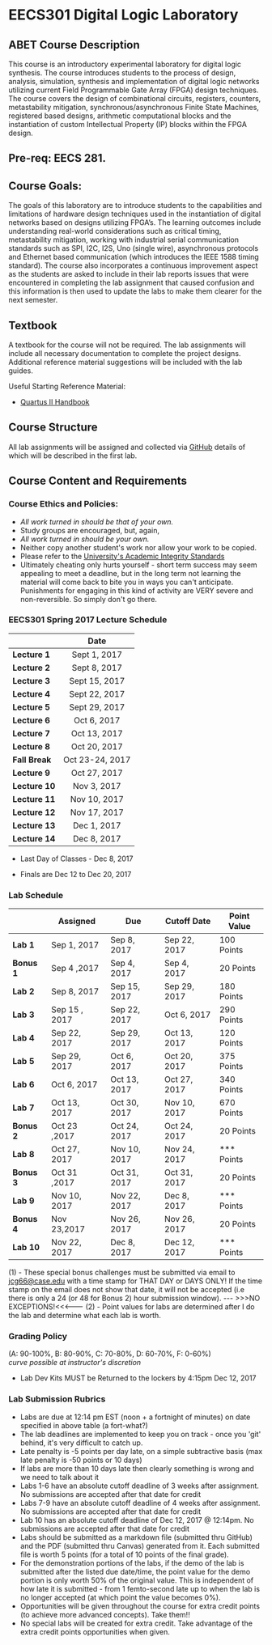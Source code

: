 # EECS301 Digital Logic Laboratory

## ABET Course Description
This course is an introductory experimental laboratory for digital logic synthesis. The course introduces students to the process of design, analysis, simulation, synthesis and implementation of digital logic networks utilizing current Field Programmable Gate Array (FPGA) design techniques. The course covers the design of combinational circuits, registers, counters, metastability mitigation, synchronous/asynchronous Finite State Machines, registered based designs, arithmetic computational blocks and the instantiation of custom Intellectual Property (IP) blocks within the FPGA design. 

## Pre-req: EECS 281.
## Course Goals: 
The goals of this laboratory are to introduce students to the capabilities and limitations of hardware design techniques used in the instantiation of digital networks based on designs utilizing FPGA’s. The learning outcomes include understanding real-world considerations such as critical timing, metastability mitigation, working with industrial serial communication standards such as SPI, I2C, I2S, Uno (single wire),  asynchronous protocols and Ethernet based communication (which introduces the IEEE 1588 timing standard).  The course also incorporates a continuous improvement aspect as the students are asked to include in their lab reports issues that were encountered in completing the lab assignment that caused confusion and this information is then used to update the labs to make them clearer for the next semester.

## Textbook

A textbook for the course will not be required.  The lab assignments will include all necessary documentation to complete the project designs.  Additional reference material suggestions will be included with the lab guides.

Useful Starting Reference Material:

* [Quartus II Handbook](https://www.altera.com/content/dam/altera-www/global/en_US/pdfs/literature/hb/qts/qts-qps-handbook.pdf)

## Course Structure

All lab assignments will be assigned and collected via [GitHub](https://github.com) details of which will be described in the first lab.



## Course Content and Requirements

### Course Ethics and Policies:

* _All work turned in should be that of your own._
* Study groups are encouraged, but, again,
* _All work turned in should be your own._
* Neither copy another student's work nor allow your work to be copied.
* Please refer to the [University's Academic Integrity Standards](http://www.case.edu/provost/ugstudies/acintegrity.htm)
* Ultimately cheating only hurts yourself - short term success may seem appealing to meet a deadline, but in the long term not learning the material will come back to bite you in ways you can't anticipate.   Punishments for engaging in this kind of activity are VERY severe and non-reversible.  So simply don't go there.

### EECS301 Spring 2017 Lecture Schedule

|               |    Date      |
|---------------|:------------:|
| **Lecture 1** | Sept 1, 2017 |
| **Lecture 2** | Sept 8, 2017 |
| **Lecture 3** | Sept 15, 2017 |
| **Lecture 4** | Sept 22, 2017 |
| **Lecture 5** | Sept 29, 2017 |
| **Lecture 6** | Oct 6, 2017 |
| **Lecture 7** | Oct 13, 2017 |
| **Lecture 8** | Oct 20, 2017 |
| **Fall Break** | Oct 23-24, 2017 |
| **Lecture 9** | Oct 27, 2017 |
| **Lecture 10** | Nov 3, 2017 |
| **Lecture 11** | Nov 10, 2017 |
| **Lecture 12** | Nov 17, 2017 |
| **Lecture 13** | Dec 1, 2017 |
| **Lecture 14** | Dec 8, 2017 |

* Last Day of Classes - Dec 8, 2017

* Finals are Dec 12 to Dec 20, 2017

### Lab Schedule

|           |   Assigned   |      Due      |Cutoff Date  |   Point Value  |
|-----------|---------------|---------------|---------------|---------------|
| **Lab 1** | Sep 1, 2017	| Sep 8, 2017  | Sep 22, 2017  | 100 Points   |
| **Bonus 1** | Sep 4 ,2017 | Sep 4, 2017 | Sep 4, 2017  | 20 Points |
| **Lab 2** | Sep 8, 2017	| Sep 15, 2017  | Sep 29, 2017  |  180 Points   |
| **Lab 3** |Sep 15 , 2017	| Sep 22, 2017  | Oct 6, 2017  |  290 Points   |
| **Lab 4** | Sep 22, 2017	| Sep 29, 2017  | Oct 13, 2017  |  120 Points   |
| **Lab 5** | Sep 29, 2017	| Oct 6, 2017  | Oct 20, 2017  |  375 Points   |
| **Lab 6** | Oct 6, 2017	| Oct 13, 2017  | Oct 27, 2017  |  340 Points   |
| **Lab 7** | Oct 13, 2017	| Oct 30, 2017  | Nov 10, 2017  |  670 Points   |
| **Bonus 2** | Oct 23 ,2017 | Oct 24, 2017 |Oct 24, 2017  | 20 Points |
| **Lab 8** | Oct 27, 2017	| Nov 10, 2017  | Nov 24, 2017  |  *** Points   |
| **Bonus 3** | Oct 31 ,2017 | Oct 31, 2017 | Oct 31, 2017  | 20 Points |
| **Lab 9** | Nov 10, 2017	| Nov 22, 2017  | Dec 8, 2017  |  *** Points   |
| **Bonus 4** | Nov 23,2017 | Nov 26, 2017 | Nov 26, 2017  | 20 Points  |
| **Lab 10** | Nov 22, 2017	| Dec 8, 2017  | Dec 12, 2017  |  *** Points   |

(1) - These special bonus challenges must be submitted via email to jcg66@case.edu with a time stamp for THAT DAY or DAYS ONLY!
 If the time stamp on the email does not show that date, it will not be accepted (i.e there is only a 24 (or 48 for Bonus 2) hour submission window). --- >>>NO EXCEPTIONS!<<<---
(2) - Point values for labs are determined after I do the lab and determine what each lab is worth.

### Grading Policy

(A: 90-100%, B: 80-90%, C: 70-80%, D: 60-70%, F: 0-60%)  
_curve possible at instructor's discretion_

* Lab Dev Kits MUST be Returned to the lockers by 4:15pm Dec 12, 2017

### Lab Submission Rubrics

* Labs are due at 12:14 pm EST (noon + a fortnight of minutes) on date specified in above table (a fort-what?)
* The lab deadlines are implemented to keep you on track - once you 'git' behind, it's very difficult to catch up.
* Late penalty is -5 points per day late, on a simple subtractive basis (max late penalty is -50 points or 10 days)
* If labs are more than 10 days late then clearly something is wrong and we need to talk about it
* Labs 1-6 have an absolute cutoff deadline of 3 weeks after assignment.  No submissions are accepted after that date for credit
* Labs 7-9 have an absolute cutoff deadline of 4 weeks after assignment.  No submissions are accepted after that date for credit
* Lab 10 has an absolute cutoff deadline of Dec 12, 2017 @ 12:14pm.  No submissions are accepted after that date for credit
* Labs should be submitted as a markdown file (submitted thru GitHub) and the PDF (submitted thru Canvas) generated from it. Each submitted file is worth 5 points (for a total of 10 points of the final grade).
* For the demonstration portions of the labs, if the demo of the lab is submitted after the listed due date/time, the point value for the demo portion is only worth 50% of the original value. This is independent of how late it is submitted - from 1 femto-second late up to when the lab is no longer accepted (at which point the value becomes 0%).
* Opportunities will be given throughout the course for extra credit points (to achieve more advanced concepts).  Take them!!
* No special labs will be created for extra credit.  Take advantage of the extra credit points opportunities when given.
